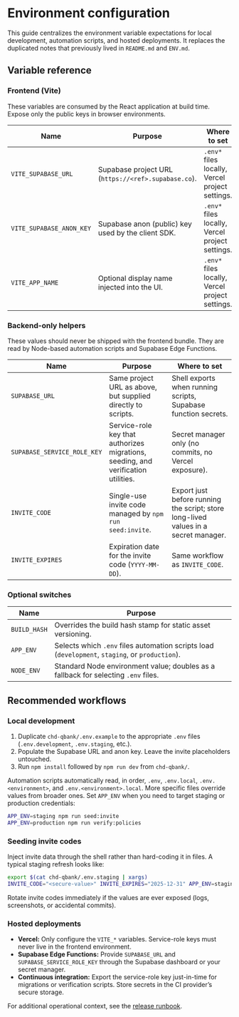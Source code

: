 # Environment configuration

This guide centralizes the environment variable expectations for local development, automation scripts, and hosted deployments. It replaces the duplicated notes that previously lived in `README.md` and `ENV.md`.

## Variable reference

### Frontend (Vite)
These variables are consumed by the React application at build time. Expose only the public keys in browser environments.

| Name | Purpose | Where to set |
| --- | --- | --- |
| `VITE_SUPABASE_URL` | Supabase project URL (`https://<ref>.supabase.co`). | `.env*` files locally, Vercel project settings. |
| `VITE_SUPABASE_ANON_KEY` | Supabase anon (public) key used by the client SDK. | `.env*` files locally, Vercel project settings. |
| `VITE_APP_NAME` | Optional display name injected into the UI. | `.env*` files locally, Vercel project settings. |

### Backend-only helpers
These values should never be shipped with the frontend bundle. They are read by Node-based automation scripts and Supabase Edge Functions.

| Name | Purpose | Where to set |
| --- | --- | --- |
| `SUPABASE_URL` | Same project URL as above, but supplied directly to scripts. | Shell exports when running scripts, Supabase function secrets. |
| `SUPABASE_SERVICE_ROLE_KEY` | Service-role key that authorizes migrations, seeding, and verification utilities. | Secret manager only (no commits, no Vercel exposure). |
| `INVITE_CODE` | Single-use invite code managed by `npm run seed:invite`. | Export just before running the script; store long-lived values in a secret manager. |
| `INVITE_EXPIRES` | Expiration date for the invite code (`YYYY-MM-DD`). | Same workflow as `INVITE_CODE`. |

### Optional switches

| Name | Purpose |
| --- | --- |
| `BUILD_HASH` | Overrides the build hash stamp for static asset versioning. |
| `APP_ENV` | Selects which `.env` files automation scripts load (`development`, `staging`, or `production`). |
| `NODE_ENV` | Standard Node environment value; doubles as a fallback for selecting `.env` files. |

## Recommended workflows

### Local development
1. Duplicate `chd-qbank/.env.example` to the appropriate `.env` files (`.env.development`, `.env.staging`, etc.).
2. Populate the Supabase URL and anon key. Leave the invite placeholders untouched.
3. Run `npm install` followed by `npm run dev` from `chd-qbank/`.

Automation scripts automatically read, in order, `.env`, `.env.local`, `.env.<environment>`, and `.env.<environment>.local`. More specific files override values from broader ones. Set `APP_ENV` when you need to target staging or production credentials:

```bash
APP_ENV=staging npm run seed:invite
APP_ENV=production npm run verify:policies
```

### Seeding invite codes

Inject invite data through the shell rather than hard-coding it in files. A typical staging refresh looks like:

```bash
export $(cat chd-qbank/.env.staging | xargs)
INVITE_CODE="<secure-value>" INVITE_EXPIRES="2025-12-31" APP_ENV=staging npm run seed:invite
```

Rotate invite codes immediately if the values are ever exposed (logs, screenshots, or accidental commits).

### Hosted deployments

* **Vercel:** Only configure the `VITE_*` variables. Service-role keys must never live in the frontend environment.
* **Supabase Edge Functions:** Provide `SUPABASE_URL` and `SUPABASE_SERVICE_ROLE_KEY` through the Supabase dashboard or your secret manager.
* **Continuous integration:** Export the service-role key just-in-time for migrations or verification scripts. Store secrets in the CI provider’s secure storage.

For additional operational context, see the [release runbook](../ops/release-runbook.md).
